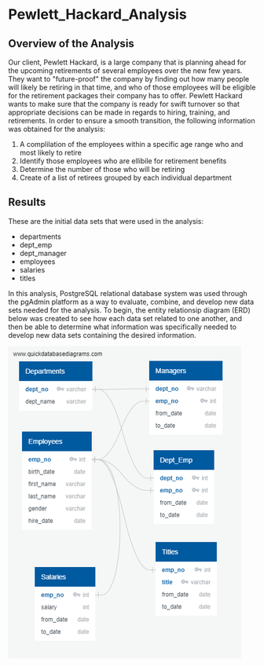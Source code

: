 # Pewlett_Hackard_Analysis
## Overview of the Analysis
Our client, Pewlett Hackard, is a large company that is planning ahead for the upcoming retirements of several employees over the new few years.  They want to "future-proof" the company by finding out how many people will likely be retiring in that time, and who of those employees will be eligible for the retirement packages their company has to offer.  Pewlett Hackard wants to make sure that the company is ready for swift turnover so that appropriate decisions can be made in regards to hiring, training, and retirements. In order to ensure a smooth transition, the following information was obtained for the analysis:
1. A complilation of the employees within a specific age range who and most likely to retire
2. Identify those employees who are ellibile for retirement benefits
3. Determine the number of those who will be retiring
4. Create of a list of retirees grouped by each individual department

## Results
These are the initial data sets that were used in the analysis:
* departments
* dept_emp
* dept_manager
* employees
* salaries
* titles

In this analysis, PostgreSQL relational database system was used through the pgAdmin platform as a way to evaluate, combine, and develop new data sets needed for the analysis.  To begin, the entity relationsip diagram (ERD) below was created to see how each data set related to one another, and then be able to determine what information was specifically needed to develop new data sets containing the desired information.

![ERD](https://raw.githubusercontent.com/BHCharlton/Pewlett_Hackard_Analysis/main/EmployeeDB.png)

